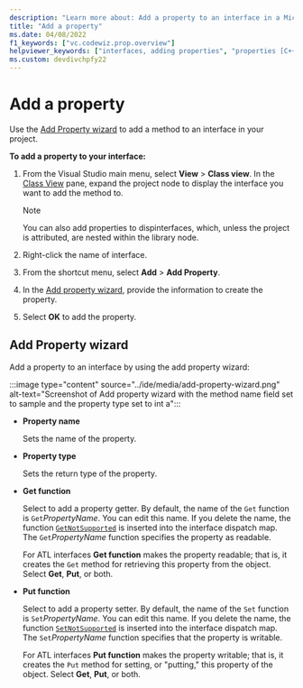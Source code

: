 ```yaml
---
description: "Learn more about: Add a property to an interface in a Microsoft Visual Studio C++ project"
title: "Add a property"
ms.date: 04/08/2022
f1_keywords: ["vc.codewiz.prop.overview"]
helpviewer_keywords: ["interfaces, adding properties", "properties [C++], adding to interfaces", "names, add property wizard", "add property wizard", "stock properties, about stock properties", "stock properties"]
ms.custom: devdivchpfy22
---
```


# Add a property

Use the [Add Property wizard](#add-property-wizard) to add a method to an interface in your project.

**To add a property to your interface:**

1. From the Visual Studio main menu, select **View** > **Class view**. In the [Class View](/visualstudio/ide/viewing-the-structure-of-code) pane, expand the project node to display the interface you want to add the method to.

   > [!NOTE]
   > You can also add properties to dispinterfaces, which, unless the project is attributed, are nested within the library node.

1. Right-click the name of interface.

1. From the shortcut menu, select **Add** > **Add Property**.

1. In the [Add property wizard](#add-property-wizard), provide the information to create the property.

1. Select **OK** to add the property.

## Add Property wizard

Add a property to an interface by using the add property wizard:

:::image type="content" source="../ide/media/add-property-wizard.png" alt-text="Screenshot of Add property wizard with the method name field set to sample and the property type set to int a":::

- **Property name**

  Sets the name of the property.

- **Property type**

  Sets the return type of the property.

- **Get function**

  Select to add a property getter. By default, the name of the `Get` function is `Get`*PropertyName*. You can edit this name. If you delete the name, the function [`GetNotSupported`](../mfc/reference/colecontrol-class.md#getnotsupported) is inserted into the interface dispatch map. The `Get`*PropertyName* function specifies the property as readable.

  For ATL interfaces **Get function** makes the property readable; that is, it creates the `Get` method for retrieving this property from the object. Select **Get**, **Put**, or both.

- **Put function**

  Select to add a property setter. By default, the name of the `Set` function is `Set`*PropertyName*. You can edit this name. If you delete the name, the function [`SetNotSupported`](../mfc/reference/colecontrol-class.md#setnotsupported) is inserted into the interface dispatch map. The `Set`*PropertyName* function specifies that the property is writable.

  For ATL interfaces **Put function** makes the property writable; that is, it creates the `Put` method for setting, or "putting," this property of the object. Select **Get**, **Put**, or both.